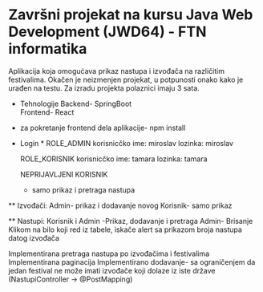 # Završni projekat na kursu Java Web Development (JWD64) - FTN informatika

  Aplikacija koja omogućava prikaz nastupa i izvođača na različitim festivalima.
  Okačen je neizmenjen projekat, u potpunosti onako kako je urađen na testu.
  Za izradu projekta polaznici imaju 3 sata.

 * Tehnologije 
  Backend- SpringBoot <br>
  Frontend- React

- za pokretanje frontend dela aplikacije- npm install

* Login *
  ROLE_ADMIN 
  korisnicčko ime: miroslav    lozinka: miroslav
  
  ROLE_KORISNIK
  korisnicčko ime: tamara      lozinka: tamara

  NEPRIJAVLJENI KORISNIK
  - samo prikaz i pretraga nastupa

 ** Izvođači:
  Admin- prikaz i dodavanje novog
  Korisnik- samo prikaz

 ** Nastupi:
  Korisnik i Admin -Prikaz, dodavanje i pretraga 
  Admin- Brisanje
  Klikom na bilo koji red iz tabele, iskače alert sa prikazom broja nastupa datog izvođača
  
  Implementirana pretraga nastupa po izvođačima i festivalima 
  Implementirana paginacija
  Implementirano dodavanje- sa ograničenjem da jedan festival ne može imati izvođače koji dolaze iz iste države (NastupiController -> @PostMapping)
